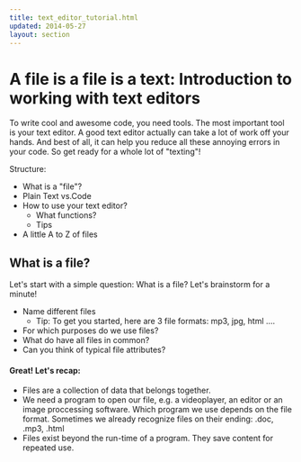 ```yaml
---
title: text_editor_tutorial.html
updated: 2014-05-27
layout: section
---
```

# A file is a file is a text: Introduction to working with text editors

To write cool and awesome code, you need tools. The most important tool is your text editor. A good text editor actually can take a lot of work off your hands. And best of all, it can help you reduce all these annoying errors in your code. So get ready for a whole lot of "texting"!

Structure: 

- What is a "file"?
- Plain Text vs.Code
- How to use your text editor?
  + What functions?
  + Tips 
- A little A to Z of files

## What is a file? 

Let's start with a simple question: What is a file? Let's brainstorm for a minute!
* Name different files 
  - Tip: To get you started, here are 3 file formats: mp3, jpg, html ....
* For which purposes do we use files?
* What do have all files in common?
* Can you think of typical file attributes?

#### Great! Let's recap:

* Files are a collection of data that belongs together.
* We need a program to open our file, e.g. a videoplayer, an editor or an image proccessing software. Which program we use depends on the file format. Sometimes we already recognize files on their ending: .doc, .mp3, .html
* Files exist beyond the run-time of a program. They save content for repeated use. 


